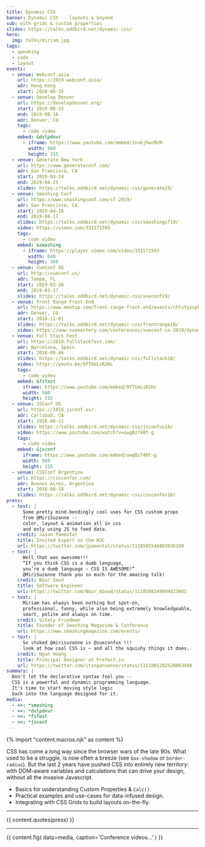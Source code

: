 ```yaml
---
title: Dynamic CSS
banner: Dynamic CSS -- layouts & beyond
sub: with grids & custom properties
slides: https://talks.oddbird.net/dynamic-css/
hero:
  img: talks/miriam.jpg
tags:
  - speaking
  - code
  - layout
events:
  - venue: Webconf.asia
    url: https://2019.webconf.asia/
    adr: Hong Kong
    start: 2020-08-15
  - venue: Develop Denver
    url: https://developdenver.org/
    start: 2019-08-15
    end: 2019-08-16
    adr: Denver, CO
    tags:
      - code video
    embed: &dvlpdnvr
      - iframe: https://www.youtube.com/embed/JnvkjhwcMcM
        width: 560
        height: 315
  - venue: Generate New York
    url: https://www.generateconf.com/
    adr: San Francisco, CA
    start: 2019-04-24
    end: 2019-04-25
    slides: https://talks.oddbird.net/dynamic-css/generate19/
  - venue: Smashing Conf
    url: https://www.smashingconf.com/sf-2019/
    adr: San Francisco, CA
    start: 2019-04-16
    end: 2019-04-17
    slides: https://talks.oddbird.net/dynamic-css/smashingsf19/
    video: https://vimeo.com/331571593
    tags:
      - code video
    embed: &smashing
      - iframe: https://player.vimeo.com/video/331571593
        width: 640
        height: 360
  - venue: VueConf US
    url: http://vueconf.us/
    adr: Tampa, FL
    start: 2019-03-26
    end: 2019-03-27
    slides: https://talks.oddbird.net/dynamic-css/vueconf19/
  - venue: Front Range Front-End
    url: https://www.meetup.com/front-range-front-end/events/chtxtpyxpbcb/
    adr: Denver, CO
    start: 2018-11-01
    slides: https://talks.oddbird.net/dynamic-css/frontrange18/
    video: https://www.vuemastery.com/conferences/vueconf-us-2019/dynamic-css-with-vue/
  - venue: Full Stack Fest
    url: https://2018.fullstackfest.com/
    adr: Barcelona, Spain
    start: 2018-09-06
    slides: https://talks.oddbird.net/dynamic-css/fullstack18/
    video: https://youtu.be/9fTUeLsR2Hc
    tags:
      - code video
    embed: &fsfest
      iframe: https://www.youtube.com/embed/9fTUeLsR2Hc
      width: 560
      height: 315
  - venue: JSConf US
    url: https://2018.jsconf.us/
    adr: Carlsbad, CA
    start: 2018-08-21
    slides: https://talks.oddbird.net/dynamic-css/jsconfus18/
    video: https://www.youtube.com/watch?v=uwgBz748t-g
    tags:
      - code video
    embed: &jsconf
      iframe: https://www.youtube.com/embed/uwgBz748t-g
      width: 560
      height: 315
  - venue: CSSConf Argentina
    url: https://cssconfar.com/
    adr: Buenos Aires, Argentina
    start: 2018-08-18
    slides: https://talks.oddbird.net/dynamic-css/cssconfar18/
press:
  - text: |
      Some pretty mind-bendingly cool uses for CSS custom props
      from @MiriSuzanne --
      color, layout & animation all in css
      and only using JS to feed data.
    credit: Jason Pamental
    title: Invited Expert on the W3C
    url: https://twitter.com/jpamental/status/1118585546803036160
  - text: |
      Well that was awesome!!!
      “If you think CSS is a dumb language,
      you’re a dumb language — CSS IS AWESOME!”
      @MiriSuzanne thank you so much for the amazing talk!
    credit: Nour Saud
    title: Software Engineer
    url: https://twitter.com/Nour_ASoud/status/1118588349994823681
  - text: |
      Miriam has always been nothing but spot-on,
      professional, funny, while also being extremely knowledgeable,
      smart, polite and always on time.
    credit: Vitaly Friedman
    title: Founder of Smashing Magazine & Conference
    url: https://www.smashingmagazine.com/events/
  - text: |
      So stoked @mirisuzanne is @vueconfus !!!
      look at how cool CSS is ~ and all the squishy things it does.
    credit: Ngan Hoang
    title: Principal Designer at Prefect.io
    url: https://twitter.com/itsngansense/status/1111001282528063488
summary: |
  Don't let the declarative syntax fool you --
  CSS is a powerful and dynamic programming language.
  It's time to start moving style logic
  back into the language designed for it.
media:
  - <<: *smashing
  - <<: *dvlpdnvr
  - <<: *fsfest
  - <<: *jsconf
---
```

{% import "content.macros.njk" as content %}

CSS has come a long way since the browser wars of the late 90s.
What used to be a struggle,
is now often a breeze (see `box-shadow` or `border-radius`).
But the last 2 years have pushed CSS into entirely new territory:
with DOM-aware variables
and calculations that can drive your design,
without all the invasive Javascript.

- Basics for understanding Custom Properties & `Calc()`.
- Practical examples and use-cases for data-infused design.
- Integrating with CSS Grids to build layouts on-the-fly.

------

{{ content.quotes(press) }}

------

{{ content.fig(
  data=media,
  caption='Conference videos…'
) }}

